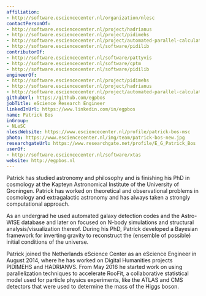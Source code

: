 ```yaml
---
affiliation:
- http://software.esciencecenter.nl/organization/nlesc
contactPersonOf:
- http://software.esciencecenter.nl/project/hadrianus
- http://software.esciencecenter.nl/project/pidimehs
- http://software.esciencecenter.nl/project/automated-parallel-calculation-of-collaborative-statistical-models
- http://software.esciencecenter.nl/software/pidilib
contributorOf:
- http://software.esciencecenter.nl/software/pattyvis
- http://software.esciencecenter.nl/software/cptm
- http://software.esciencecenter.nl/software/pidilib
engineerOf:
- http://software.esciencecenter.nl/project/pidimehs
- http://software.esciencecenter.nl/project/hadrianus
- http://software.esciencecenter.nl/project/automated-parallel-calculation-of-collaborative-statistical-models
githubUrl: https://github.com/egpbos
jobTitle: eScience Research Engineer
linkedInUrl: https://www.linkedin.com/in/egpbos
name: Patrick Bos
inGroup:
- NLeSC
nlescWebsite: https://www.esciencecenter.nl/profile/patrick-bos-msc
photo: https://www.esciencecenter.nl/img/team/patrick-bos-new.jpg
researchgateUrl: https://www.researchgate.net/profile/E_G_Patrick_Bos
userOf:
- http://software.esciencecenter.nl/software/xtas
website: http://egpbos.nl
---
```

Patrick has studied astronomy and philosophy and is finishing his PhD in cosmology at the Kapteyn Astronomical Institute of the University of Groningen. Patrick has worked on theoretical and observational problems in cosmology and extragalactic astronomy and has always taken a strongly computational approach.

As an undergrad he used automated galaxy detection codes and the Astro-WISE database and later on focused on N-body simulations and structural analysis/visualization thereof. During his PhD, Patrick developed a Bayesian framework for inverting gravity to reconstruct the (ensemble of possible) initial conditions of the universe.

Patrick joined the Netherlands eScience Center as an eScience Engineer in August 2014, where he has worked on Digital Humanities projects PIDIMEHS and HADRIANVS. From May 2016 he started work on using parallelization techniques to accelerate RooFit, a collaborative statistical model used for particle physics experiments, like the ATLAS and CMS detectors that were used to determine the mass of the Higgs boson.
